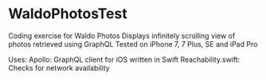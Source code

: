 # WaldoPhotosTest

Coding exercise for Waldo Photos
  Displays infinitely scrolling view of photos retrieved using GraphQL 
  Tested on iPhone 7, 7 Plus, SE and iPad Pro

Uses:
  Apollo: GraphQL client for iOS written in Swift
  Reachability.swift: Checks for network availability
  
  
